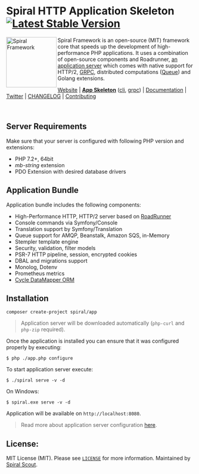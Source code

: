 # Spiral HTTP Application Skeleton [![Latest Stable Version](https://poser.pugx.org/spiral/app/version)](https://packagist.org/packages/spiral/app)

<img src="https://raw.githubusercontent.com/spiral/guide/master/resources/logo.png" height="135px" alt="Spiral Framework" align="left"/>

Spiral Framework is an open-source (MIT) framework core that speeds up the development of high-performance PHP applications. It uses a combination of open-source components and Roadrunner, [an application server](https://github.com/spiral/roadrunner) which comes with native support for HTTP/2, [GRPC](https://grpc.io/), distributed computations ([Queue](https://github.com/spiral/jobs)) and Golang extensions.

[Website](https://spiral-framework.com) | <b>[App Skeleton](https://github.com/spiral/app)</b> ([cli](https://github.com/spiral/app-cli), [grpc](https://github.com/spiral/app-grpc)) | [Documentation](https://github.com/spiral/guide) | [Twitter](https://twitter.com/spiralphp) | [CHANGELOG](/CHANGELOG.md) | [Contributing](https://github.com/spiral/guide/blob/master/contributing.md)

<br/>

Server Requirements
--------
Make sure that your server is configured with following PHP version and extensions:
* PHP 7.2+, 64bit
* *mb-string* extension
* PDO Extension with desired database drivers

Application Bundle
--------
Application bundle includes the following components:
* High-Performance HTTP, HTTP/2 server based on [RoadRunner](https://roadrunner.dev)
* Console commands via Symfony/Console
* Translation support by Symfony/Translation
* Queue support for AMQP, Beanstalk, Amazon SQS, in-Memory
* Stempler template engine
* Security, validation, filter models
* PSR-7 HTTP pipeline, session, encrypted cookies
* DBAL and migrations support
* Monolog, Dotenv
* Prometheus metrics
* [Cycle DataMapper ORM](https://github.com/cycle)

Installation
--------
```
composer create-project spiral/app
```

> Application server will be downloaded automatically (`php-curl` and `php-zip` required).

Once the application is installed you can ensure that it was configured properly by executing:

```
$ php ./app.php configure
```

To start application server execute:

```
$ ./spiral serve -v -d
```

On Windows:

```$xslt
$ spiral.exe serve -v -d
```

Application will be available on `http://localhost:8080`.

> Read more about application server configuration [here](https://roadrunner.dev/docs).

License:
--------
MIT License (MIT). Please see [`LICENSE`](./LICENSE) for more information. Maintained by [Spiral Scout](https://spiralscout.com).
